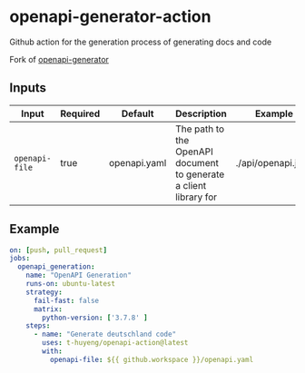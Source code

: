 # openapi-generator-action
Github action for the generation process of generating docs and code

Fork of [openapi-generator](https://github.com/wirthual/deutschland-generator-action)

## Inputs

| Input                | Required | Default      | Description                                                       | Example                              |
|----------------------|----------|--------------|-------------------------------------------------------------------|--------------------------------------|
| `openapi-file`       | true     | openapi.yaml | The path to the OpenAPI document to generate a client library for | ./api/openapi.json                   |



## Example

```yaml
on: [push, pull_request]
jobs:
  openapi_generation:
    name: "OpenAPI Generation"
    runs-on: ubuntu-latest
    strategy:
      fail-fast: false
      matrix:
        python-version: ['3.7.8' ]
    steps:
      - name: "Generate deutschland code"
        uses: t-huyeng/openapi-action@latest
        with:
          openapi-file: ${{ github.workspace }}/openapi.yaml
```